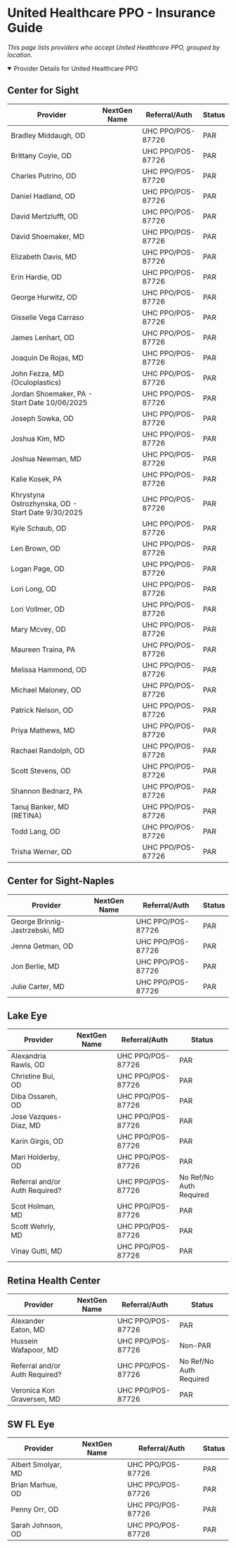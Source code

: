 # United Healthcare PPO - Insurance Guide

*This page lists providers who accept United Healthcare PPO, grouped by location.*

<details open><summary>Provider Details for United Healthcare PPO</summary>

## Center for Sight

| Provider | NextGen Name | Referral/Auth | Status |
|----------|-------------|--------------|--------|
| Bradley Middaugh, OD |  | UHC PPO/POS-87726 | PAR |
| Brittany Coyle, OD |  | UHC PPO/POS-87726 | PAR |
| Charles Putrino, OD |  | UHC PPO/POS-87726 | PAR |
| Daniel Hadland, OD |  | UHC PPO/POS-87726 | PAR |
| David Mertzlufft, OD |  | UHC PPO/POS-87726 | PAR |
| David Shoemaker, MD |  | UHC PPO/POS-87726 | PAR |
| Elizabeth Davis, MD |  | UHC PPO/POS-87726 | PAR |
| Erin Hardie, OD |  | UHC PPO/POS-87726 | PAR |
| George Hurwitz, OD |  | UHC PPO/POS-87726 | PAR |
| Gisselle Vega Carraso |  | UHC PPO/POS-87726 | PAR |
| James Lenhart, OD |  | UHC PPO/POS-87726 | PAR |
| Joaquin De Rojas, MD |  | UHC PPO/POS-87726 | PAR |
| John Fezza, MD (Oculoplastics) |  | UHC PPO/POS-87726 | PAR |
| Jordan Shoemaker, PA - Start Date 10/06/2025 |  | UHC PPO/POS-87726 | PAR |
| Joseph Sowka, OD |  | UHC PPO/POS-87726 | PAR |
| Joshua Kim, MD |  | UHC PPO/POS-87726 | PAR |
| Joshua Newman, MD |  | UHC PPO/POS-87726 | PAR |
| Kalie Kosek, PA |  | UHC PPO/POS-87726 | PAR |
| Khrystyna Ostrozhynska, OD - Start Date 9/30/2025 |  | UHC PPO/POS-87726 | PAR |
| Kyle Schaub, OD |  | UHC PPO/POS-87726 | PAR |
| Len Brown, OD |  | UHC PPO/POS-87726 | PAR |
| Logan Page, OD |  | UHC PPO/POS-87726 | PAR |
| Lori Long, OD |  | UHC PPO/POS-87726 | PAR |
| Lori Vollmer, OD |  | UHC PPO/POS-87726 | PAR |
| Mary Mcvey, OD |  | UHC PPO/POS-87726 | PAR |
| Maureen Traina, PA |  | UHC PPO/POS-87726 | PAR |
| Melissa Hammond, OD |  | UHC PPO/POS-87726 | PAR |
| Michael Maloney, OD |  | UHC PPO/POS-87726 | PAR |
| Patrick Nelson, OD |  | UHC PPO/POS-87726 | PAR |
| Priya Mathews, MD |  | UHC PPO/POS-87726 | PAR |
| Rachael Randolph, OD |  | UHC PPO/POS-87726 | PAR |
| Scott Stevens, OD |  | UHC PPO/POS-87726 | PAR |
| Shannon Bednarz, PA |  | UHC PPO/POS-87726 | PAR |
| Tanuj Banker, MD (RETINA) |  | UHC PPO/POS-87726 | PAR |
| Todd Lang, OD |  | UHC PPO/POS-87726 | PAR |
| Trisha Werner, OD |  | UHC PPO/POS-87726 | PAR |

## Center for Sight-Naples

| Provider | NextGen Name | Referral/Auth | Status |
|----------|-------------|--------------|--------|
| George Brinnig-Jastrzebski, MD |  | UHC PPO/POS-87726 | PAR |
| Jenna Getman, OD |  | UHC PPO/POS-87726 | PAR |
| Jon Berlie, MD |  | UHC PPO/POS-87726 | PAR |
| Julie Carter, MD |  | UHC PPO/POS-87726 | PAR |

## Lake Eye 

| Provider | NextGen Name | Referral/Auth | Status |
|----------|-------------|--------------|--------|
| Alexandria Rawls, OD |  | UHC PPO/POS-87726 | PAR |
| Christine Bui, OD |  | UHC PPO/POS-87726 | PAR |
| Diba Ossareh, OD |  | UHC PPO/POS-87726 | PAR |
| Jose Vazques-Diaz, MD |  | UHC PPO/POS-87726 | PAR |
| Karin Girgis, OD |  | UHC PPO/POS-87726 | PAR |
| Mari Holderby, OD |  | UHC PPO/POS-87726 | PAR |
| Referral and/or Auth Required? |  | UHC PPO/POS-87726 | No Ref/No Auth Required |
| Scot Holman, MD |  | UHC PPO/POS-87726 | PAR |
| Scott Wehrly, MD |  | UHC PPO/POS-87726 | PAR |
| Vinay Gutti, MD |  | UHC PPO/POS-87726 | PAR |

## Retina Health Center

| Provider | NextGen Name | Referral/Auth | Status |
|----------|-------------|--------------|--------|
| Alexander Eaton, MD |  | UHC PPO/POS-87726 | PAR |
| Hussein Wafapoor, MD |  | UHC PPO/POS-87726 | Non-PAR |
| Referral and/or Auth Required? |  | UHC PPO/POS-87726 | No Ref/No Auth Required |
| Veronica Kon Graversen, MD |  | UHC PPO/POS-87726 | PAR |

## SW FL Eye

| Provider | NextGen Name | Referral/Auth | Status |
|----------|-------------|--------------|--------|
| Albert Smolyar, MD |  | UHC PPO/POS-87726 | PAR |
| Brian Marhue, OD |  | UHC PPO/POS-87726 | PAR |
| Penny Orr, OD |  | UHC PPO/POS-87726 | PAR |
| Sarah Johnson, OD |  | UHC PPO/POS-87726 | PAR |

</details>

